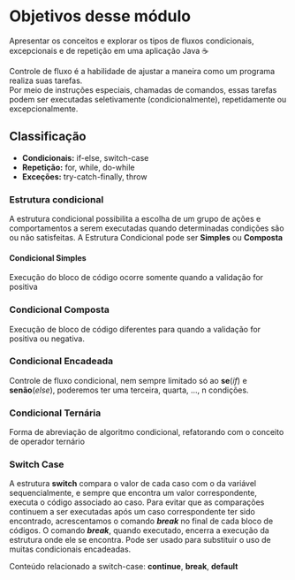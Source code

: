 # Objetivos desse módulo

Apresentar os conceitos e explorar os tipos de fluxos condicionais, excepcionais e de repetição em uma aplicação Java :coffee:

Controle de fluxo é a habilidade de ajustar a maneira como um programa realiza suas tarefas.  
Por meio de instruções especiais, chamadas de comandos, essas tarefas podem ser executadas seletivamente (condicionalmente), repetidamente ou excepcionalmente.

## Classificação

* **Condicionais:** if-else, switch-case  
* **Repetição:** for, while, do-while  
* **Exceções:** try-catch-finally, throw

### Estrutura condicional

A estrutura condicional possibilita a escolha de um grupo de ações e comportamentos a serem executadas quando determinadas condições são ou não satisfeitas. A Estrutura Condicional pode ser **Simples** ou **Composta**

#### Condicional Simples
Execução do bloco de código ocorre somente quando a validação for positiva

### Condicional Composta
Execução de bloco de código diferentes para quando a validação for positiva ou negativa.

### Condicional Encadeada
Controle de fluxo condicional, nem sempre limitado só ao **se**(*if*) e **senão**(*else*), poderemos ter uma terceira, quarta, ..., n condições.

### Condicional Ternária
Forma de abreviação de algoritmo condicional, refatorando com o conceito de operador ternário

### Switch Case
A estrutura **switch** compara o valor de cada caso com o da variável sequencialmente, e sempre que encontra um valor correspondente, executa o código associado ao caso. Para evitar que as comparações continuem a ser executadas após um caso correspondente ter sido encontrado, acrescentamos o comando ***break*** no final de cada bloco de códigos. O comando ***break***, quando executado, encerra a execução da estrutura onde ele se encontra. Pode ser usado para substituir o uso de muitas condicionais encadeadas.

Conteúdo relacionado a switch-case: **continue**, **break**, **default**